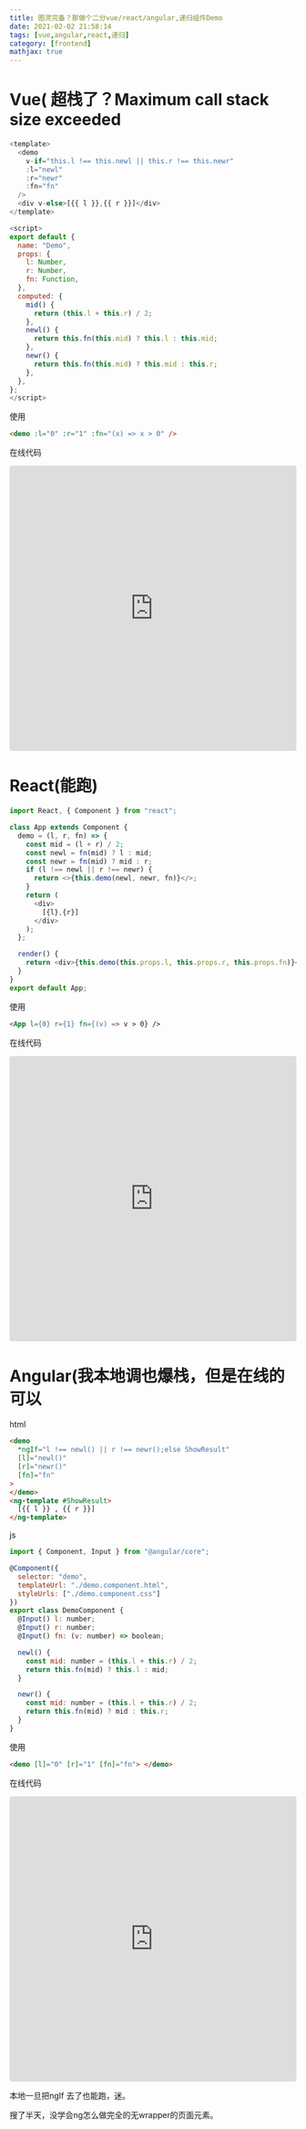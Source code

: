 ```yaml
---
title: 图灵完备？那做个二分vue/react/angular,递归组件Demo
date: 2021-02-02 21:58:14
tags: [vue,angular,react,递归]
category: [frontend]
mathjax: true
---
```


# Vue( 超栈了？Maximum call stack size exceeded

```js
<template>
  <demo
    v-if="this.l !== this.newl || this.r !== this.newr"
    :l="newl"
    :r="newr"
    :fn="fn"
  />
  <div v-else>[{{ l }},{{ r }}]</div>
</template>

<script>
export default {
  name: "Demo",
  props: {
    l: Number,
    r: Number,
    fn: Function,
  },
  computed: {
    mid() {
      return (this.l + this.r) / 2;
    },
    newl() {
      return this.fn(this.mid) ? this.l : this.mid;
    },
    newr() {
      return this.fn(this.mid) ? this.mid : this.r;
    },
  },
};
</script>
```

使用

```html
<demo :l="0" :r="1" :fn="(x) => x > 0" />
```

在线代码

<iframe src="https://codesandbox.io/embed/inspiring-sound-2f11o?fontsize=14&hidenavigation=1&theme=dark"
     style="width:100%; height:500px; border:0; border-radius: 4px; overflow:hidden;"
     title="inspiring-sound-2f11o"
     allow="accelerometer; ambient-light-sensor; camera; encrypted-media; geolocation; gyroscope; hid; microphone; midi; payment; usb; vr; xr-spatial-tracking"
     sandbox="allow-forms allow-modals allow-popups allow-presentation allow-same-origin allow-scripts"
   ></iframe>

# React(能跑)


```js
import React, { Component } from "react";

class App extends Component {
  demo = (l, r, fn) => {
    const mid = (l + r) / 2;
    const newl = fn(mid) ? l : mid;
    const newr = fn(mid) ? mid : r;
    if (l !== newl || r !== newr) {
      return <>{this.demo(newl, newr, fn)}</>;
    }
    return (
      <div>
        [{l},{r}]
      </div>
    );
  };

  render() {
    return <div>{this.demo(this.props.l, this.props.r, this.props.fn)}</div>;
  }
}
export default App;
```

使用

```html
<App l={0} r={1} fn={(v) => v > 0} />
```

在线代码


<iframe src="https://codesandbox.io/embed/determined-maxwell-dpuv1?fontsize=14&hidenavigation=1&theme=dark"
     style="width:100%; height:500px; border:0; border-radius: 4px; overflow:hidden;"
     title="determined-maxwell-dpuv1"
     allow="accelerometer; ambient-light-sensor; camera; encrypted-media; geolocation; gyroscope; hid; microphone; midi; payment; usb; vr; xr-spatial-tracking"
     sandbox="allow-forms allow-modals allow-popups allow-presentation allow-same-origin allow-scripts"
   ></iframe>

# Angular(我本地调也爆栈，但是在线的可以

html
```html
<demo
  *ngIf="l !== newl() || r !== newr();else ShowResult"
  [l]="newl()"
  [r]="newr()"
  [fn]="fn"
>
</demo>
<ng-template #ShowResult>
  [{{ l }} , {{ r }}]
</ng-template>
```

js

```js
import { Component, Input } from "@angular/core";

@Component({
  selector: "demo",
  templateUrl: "./demo.component.html",
  styleUrls: ["./demo.component.css"]
})
export class DemoComponent {
  @Input() l: number;
  @Input() r: number;
  @Input() fn: (v: number) => boolean;

  newl() {
    const mid: number = (this.l + this.r) / 2;
    return this.fn(mid) ? this.l : mid;
  }

  newr() {
    const mid: number = (this.l + this.r) / 2;
    return this.fn(mid) ? mid : this.r;
  }
}
```

使用

```html
<demo [l]="0" [r]="1" [fn]="fn"> </demo>
```

在线代码

<iframe src="https://codesandbox.io/embed/gifted-mestorf-zeb2m?fontsize=14&hidenavigation=1&theme=dark"
     style="width:100%; height:500px; border:0; border-radius: 4px; overflow:hidden;"
     title="gifted-mestorf-zeb2m"
     allow="accelerometer; ambient-light-sensor; camera; encrypted-media; geolocation; gyroscope; hid; microphone; midi; payment; usb; vr; xr-spatial-tracking"
     sandbox="allow-forms allow-modals allow-popups allow-presentation allow-same-origin allow-scripts"
   ></iframe>

本地一旦把ngIf 去了也能跑，迷。

搜了半天，没学会ng怎么做完全的无wrapper的页面元素。
